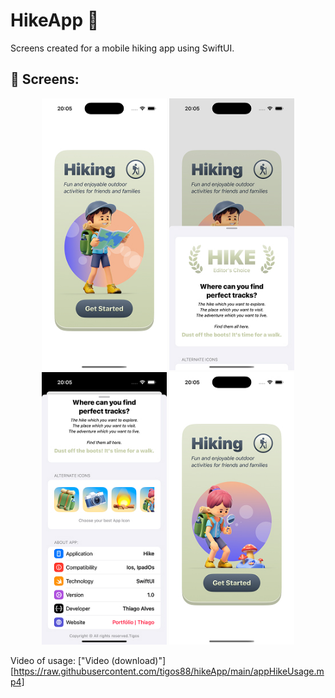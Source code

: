 # HikeApp 🥾

Screens created for a mobile hiking app using SwiftUI.

## 📱 Screens:

<p align="center">
  <img src="https://raw.githubusercontent.com/tigos88/hikeApp/main/screen1.jpg" alt="AppScreen1" width="200"/>
  <img src="https://raw.githubusercontent.com/tigos88/hikeApp/main/screen2.jpg" alt="AppScreen2" width="200"/>
  <img src="https://raw.githubusercontent.com/tigos88/hikeApp/main/screen3.jpg" alt="AppScreen3" width="200"/>
  <img src="https://raw.githubusercontent.com/tigos88/hikeApp/main/screen4.jpg" alt="AppScreen4" width="200"/>
</p>

Video of usage:
["Video (download)"] [https://raw.githubusercontent.com/tigos88/hikeApp/main/appHikeUsage.mp4]
